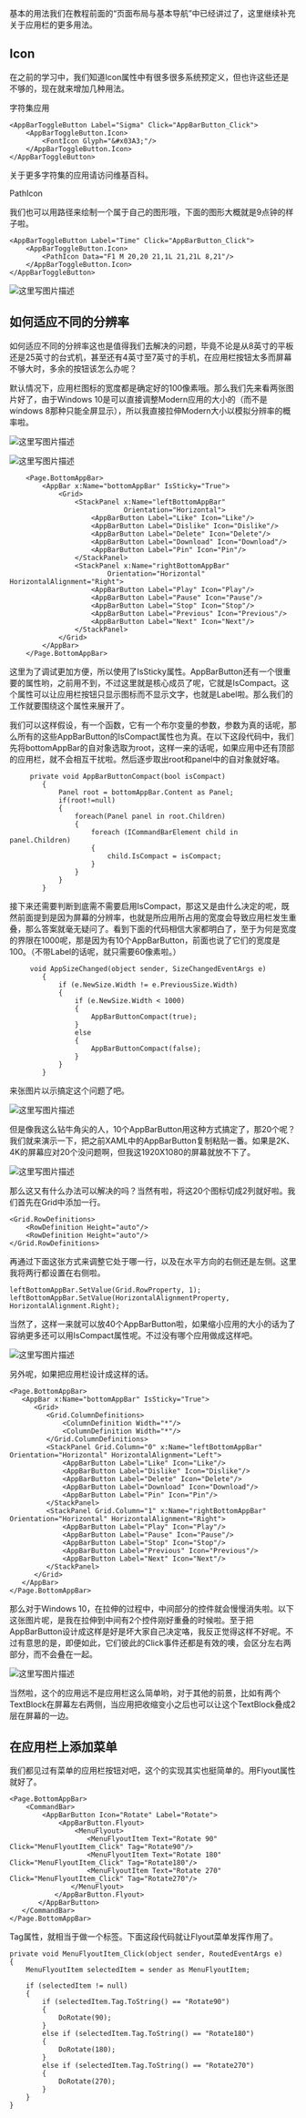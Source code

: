 基本的用法我们在教程前面的“页面布局与基本导航”中已经讲过了，这里继续补充关于应用栏的更多用法。

Icon
----

在之前的学习中，我们知道Icon属性中有很多很多系统预定义，但也许这些还是不够的，现在就来增加几种用法。

字符集应用

```
<AppBarToggleButton Label="Sigma" Click="AppBarButton_Click">
    <AppBarToggleButton.Icon>
        <FontIcon Glyph="&#x03A3;"/>
    </AppBarToggleButton.Icon>
</AppBarToggleButton>
```

关于更多字符集的应用请访问维基百科。

PathIcon

我们也可以用路径来绘制一个属于自己的图形哦，下面的图形大概就是9点钟的样子啦。

```
<AppBarToggleButton Label="Time" Click="AppBarButton_Click">
    <AppBarToggleButton.Icon>                              
        <PathIcon Data="F1 M 20,20 21,1L 21,21L 8,21"/>
    </AppBarToggleButton.Icon>
</AppBarToggleButton>
```

![这里写图片描述](http://img.blog.csdn.net/20150404113306597)

如何适应不同的分辨率
----------

如何适应不同的分辨率这也是值得我们去解决的问题，毕竟不论是从8英寸的平板还是25英寸的台式机，甚至还有4英寸至7英寸的手机，在应用栏按钮太多而屏幕不够大时，多余的按钮该怎么办呢？

默认情况下，应用栏图标的宽度都是确定好的100像素哦。那么我们先来看两张图片好了，由于Windows 10是可以直接调整Modern应用的大小的（而不是windows 8那种只能全屏显示），所以我直接拉伸Modern大小以模拟分辨率的概率啦。

![这里写图片描述](http://img.blog.csdn.net/20150404115334597)

![这里写图片描述](http://img.blog.csdn.net/20150404115406764)

```
    <Page.BottomAppBar>
        <AppBar x:Name="bottomAppBar" IsSticky="True">
            <Grid>          
                <StackPanel x:Name="leftBottomAppBar" 
                            Orientation="Horizontal">
                    <AppBarButton Label="Like" Icon="Like"/>
                    <AppBarButton Label="Dislike" Icon="Dislike"/>
                    <AppBarButton Label="Delete" Icon="Delete"/>
                    <AppBarButton Label="Download" Icon="Download"/>
                    <AppBarButton Label="Pin" Icon="Pin"/>
                </StackPanel>
                <StackPanel x:Name="rightBottomAppBar" 
                        Orientation="Horizontal" HorizontalAlignment="Right">
                    <AppBarButton Label="Play" Icon="Play"/>
                    <AppBarButton Label="Pause" Icon="Pause"/>
                    <AppBarButton Label="Stop" Icon="Stop"/>
                    <AppBarButton Label="Previous" Icon="Previous"/>
                    <AppBarButton Label="Next" Icon="Next"/>
                </StackPanel>
            </Grid>
        </AppBar>
    </Page.BottomAppBar>
```

这里为了调试更加方便，所以使用了IsSticky属性。AppBarButton还有一个很重要的属性哟，之前用不到，不过这里就是核心成员了呢，它就是IsCompact。这个属性可以让应用栏按钮只显示图标而不显示文字，也就是Label啦。那么我们的工作就要围绕这个属性来展开了。

我们可以这样假设，有一个函数，它有一个布尔变量的参数，参数为真的话呢，那么所有的这些AppBarButton的IsCompact属性也为真。在以下这段代码中，我们先将bottomAppBar的自对象选取为root，这样一来的话呢，如果应用中还有顶部的应用栏，就不会相互干扰啦。然后逐步取出root和panel中的自对象就好咯。

```
     private void AppBarButtonCompact(bool isCompact)
        {
            Panel root = bottomAppBar.Content as Panel;
            if(root!=null)
            {
                foreach(Panel panel in root.Children)
                {
                    foreach (ICommandBarElement child in panel.Children)
                    {
                        child.IsCompact = isCompact;
                    }
                }
            }
        }
```
接下来还需要判断到底需不需要启用IsCompact，那这又是由什么决定的呢，既然前面提到是因为屏幕的分辨率，也就是所应用所占用的宽度会导致应用栏发生重叠，那么答案就毫无疑问了。看到下面的代码相信大家都明白了，至于为何是宽度的界限在1000呢，那是因为有10个AppBarButton，前面也说了它们的宽度是100。（不带Label的话呢，就只需要60像素啦。）

```
     void AppSizeChanged(object sender, SizeChangedEventArgs e)
        {
            if (e.NewSize.Width != e.PreviousSize.Width)
            {
                if (e.NewSize.Width < 1000)
                {
                    AppBarButtonCompact(true);
                }
                else
                {
                    AppBarButtonCompact(false);
                }
            }
        }
```
来张图片以示搞定这个问题了吧。

![这里写图片描述](http://img.blog.csdn.net/20150404121842948)

但是像我这么钻牛角尖的人，10个AppBarButton用这种方式搞定了，那20个呢？我们就来演示一下，把之前XAML中的AppBarButton复制粘贴一番。如果是2K、4K的屏幕应对20个没问题啊，但我这1920X1080的屏幕就放不下了。

![这里写图片描述](http://img.blog.csdn.net/20150404133454134)

那么这又有什么办法可以解决的吗？当然有啦，将这20个图标切成2列就好啦。我们首先在Grid中添加一行。

```
<Grid.RowDefinitions>      
    <RowDefinition Height="auto"/>                     
    <RowDefinition Height="auto"/>                
</Grid.RowDefinitions>
```
再通过下面这张方式来调整它处于哪一行，以及在水平方向的右侧还是左侧。这里我将两行都设置在右侧啦。
```
leftBottomAppBar.SetValue(Grid.RowProperty, 1);
leftBottomAppBar.SetValue(HorizontalAlignmentProperty, HorizontalAlignment.Right);           
```
当然了，这样一来就可以放40个AppBarButton啦，如果缩小应用的大小的话为了容纳更多还可以用IsCompact属性呢。不过没有哪个应用做成这样吧。

![这里写图片描述](http://img.blog.csdn.net/20150404135035845)

另外呢，如果把应用栏设计成这样的话。

```
<Page.BottomAppBar>   
   <AppBar x:Name="bottomAppBar" IsSticky="True">            
      <Grid>                
         <Grid.ColumnDefinitions>                      
             <ColumnDefinition Width="*"/>                    
             <ColumnDefinition Width="*"/>                
         </Grid.ColumnDefinitions>               
         <StackPanel Grid.Column="0" x:Name="leftBottomAppBar"  Orientation="Horizontal" HorizontalAlignment="Left">                                     
             <AppBarButton Label="Like" Icon="Like"/>                
             <AppBarButton Label="Dislike" Icon="Dislike"/>           
             <AppBarButton Label="Delete" Icon="Delete"/>                 
             <AppBarButton Label="Download" Icon="Download"/>       
             <AppBarButton Label="Pin" Icon="Pin"/>                
         </StackPanel>     
         <StackPanel Grid.Column="1" x:Name="rightBottomAppBar" Orientation="Horizontal" HorizontalAlignment="Right">                                                     
             <AppBarButton Label="Play" Icon="Play"/>       
             <AppBarButton Label="Pause" Icon="Pause"/>       
             <AppBarButton Label="Stop" Icon="Stop"/>         
             <AppBarButton Label="Previous" Icon="Previous"/>       
             <AppBarButton Label="Next" Icon="Next"/>        
         </StackPanel>   
      </Grid>   
   </AppBar>  
</Page.BottomAppBar>
```

那么对于Windows 10，在拉伸的过程中，中间部分的控件就会慢慢消失啦。以下这张图片呢，是我在拉伸到中间有2个控件刚好重叠的时候啦。至于把AppBarButton设计成这样是好是坏大家自己决定咯，我反正觉得这样不好呢。不过有意思的是，即便如此，它们彼此的Click事件还都是有效的噢，会区分左右两部分，而不会叠在一起。

![这里写图片描述](http://img.blog.csdn.net/20150404135952591)

当然啦，这个的应用远不是应用栏这么简单哟，对于其他的前景，比如有两个TextBlock在屏幕左右两侧，当应用把收缩变小之后也可以让这个TextBlock叠成2层在屏幕的一边。

在应用栏上添加菜单
---------

我们都见过有菜单的应用栏按钮对吧，这个的实现其实也挺简单的。用Flyout属性就好了。

```
<Page.BottomAppBar>        
    <CommandBar> 
        <AppBarButton Icon="Rotate" Label="Rotate">                
            <AppBarButton.Flyout>                    
                <MenuFlyout>   
                   <MenuFlyoutItem Text="Rotate 90" Click="MenuFlyoutItem_Click" Tag="Rotate90"/>           
                   <MenuFlyoutItem Text="Rotate 180" Click="MenuFlyoutItem_Click" Tag="Rotate180"/>      
                   <MenuFlyoutItem Text="Rotate 270" Click="MenuFlyoutItem_Click" Tag="Rotate270"/>                    
               </MenuFlyout>                
           </AppBarButton.Flyout>            
       </AppBarButton>     
   </CommandBar>   
</Page.BottomAppBar>
```

Tag属性，就相当于做一个标签。下面这段代码就让Flyout菜单发挥作用了。

```
private void MenuFlyoutItem_Click(object sender, RoutedEventArgs e)
{
    MenuFlyoutItem selectedItem = sender as MenuFlyoutItem;

    if (selectedItem != null)
    {
        if (selectedItem.Tag.ToString() == "Rotate90")
        {
            DoRotate(90);
        }
        else if (selectedItem.Tag.ToString() == "Rotate180")
        {
            DoRotate(180);
        }
        else if (selectedItem.Tag.ToString() == "Rotate270")
        {
            DoRotate(270);
        }
    }
}

```